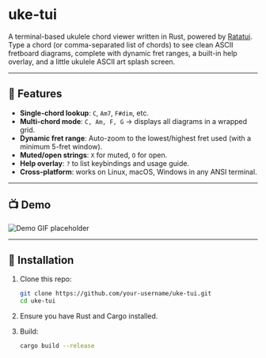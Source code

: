 # uke-tui

A terminal-based ukulele chord viewer written in Rust, powered by [Ratatui](https://crates.io/crates/ratatui).  
Type a chord (or comma-separated list of chords) to see clean ASCII fretboard diagrams, complete with dynamic fret ranges, a built-in help overlay, and a little ukulele ASCII art splash screen.

---

## 🎸 Features

- **Single-chord lookup**: `C`, `Am7`, `F#dim`, etc.  
- **Multi-chord mode**: `C, Am, F, G` → displays all diagrams in a wrapped grid.  
- **Dynamic fret range**: Auto-zoom to the lowest/highest fret used (with a minimum 5-fret window).  
- **Muted/open strings**: `X` for muted, `O` for open.  
- **Help overlay**: `?` to list keybindings and usage guide.  
- **Cross-platform**: works on Linux, macOS, Windows in any ANSI terminal.

---

## 📺 Demo

<!-- Replace with an actual recording or screenshots! -->
![Demo GIF placeholder](docs/demo.gif)

---

## 🚀 Installation

1. Clone this repo:
    ```bash
    git clone https://github.com/your-username/uke-tui.git
    cd uke-tui
    ```

2. Ensure you have Rust and Cargo installed.

2. Build:
    ```bash
    cargo build --release
    ```